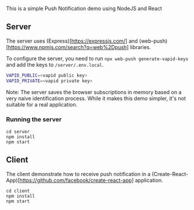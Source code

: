 This is a simple Push Notification demo using NodeJS and React

## Server

The server uses (Express)[https://expressjs.com/] and (web-push)[https://www.npmjs.com/search?q=web%2Dpush] libraries.

To configure the server, you need to run `npx web-push generate-vapid-keys` and add the keys to `/server/.env.local`.

```sh
VAPID_PUBLIC=<vapid public key>
VAPID_PRIVATE=<vapid private key>
```

Note: The server saves the browser subscriptions in memory based on a very naive identification process. While it makes this demo simpler, it's not suitable for a real application.

### Running the server

```
cd server
npm install
npm start
```

## Client

The client demonstrate how to receive push notification in a (Create-React-App)[https://github.com/facebook/create-react-app] application.

```
cd client
npm install
npm start
```
